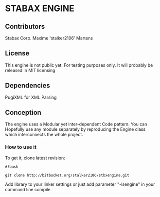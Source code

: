 # STABAX ENGINE #

## Contributors ##
Stabax Corp.
Maxime 'stalker2106' Martens

## License ##
This engine is not public yet. For testing purposes only.
It will probably be released in MIT licensing

## Dependencies ##
PugiXML for XML Parsing


## Conception ##
The engine uses a Modular yet Inter-dependent Code pattern. You can Hopefully use any module separately by reproducing the Engine class which interconnects the whole project.


### How to use it ###

To get it, clone latest revision: 
```
#!bash

git clone http://bitbucket.org/stalker2106/stbxengine.git
```

Add library to your linker settings or just add parameter "-lsengine" in your command line compile